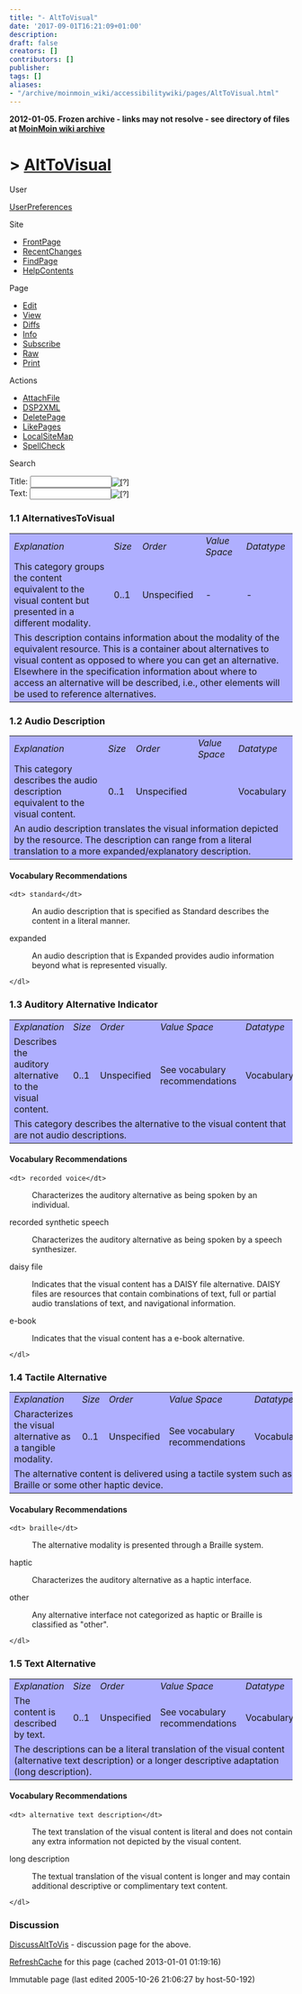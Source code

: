 ```yaml
---
title: "- AltToVisual"
date: '2017-09-01T16:21:09+01:00'
description: 
draft: false
creators: []
contributors: []
publisher: 
tags: []
aliases:
- "/archive/moinmoin_wiki/accessibilitywiki/pages/AltToVisual.html"
---
```


**2012-01-05. Frozen archive - links may not resolve - see directory of files at [MoinMoin wiki archive](/moinmoin-wiki-archive/)**

# > [AltToVisual](http://dublincore.org/accessibilitywiki/AltToVisual?action=fullsearch&value=AltToVisual&literal=1&case=1&context=40 "Click here to do a full-text search for this title")

User

 [UserPreferences](http://dublincore.org/accessibilitywiki/UserPreferences)
  

Site

- [FrontPage](http://dublincore.org/accessibilitywiki/FrontPage)
- [RecentChanges](http://dublincore.org/accessibilitywiki/RecentChanges)
- [FindPage](http://dublincore.org/accessibilitywiki/FindPage)
- [HelpContents](http://dublincore.org/accessibilitywiki/HelpContents)

Page

- [Edit](http://dublincore.org/accessibilitywiki/AltToVisual?action=edit "Edit")
- [View](http://dublincore.org/accessibilitywiki/AltToVisual "View")
- [Diffs](http://dublincore.org/accessibilitywiki/AltToVisual?action=diff "Diffs")
- [Info](http://dublincore.org/accessibilitywiki/AltToVisual?action=info "Info")
- [Subscribe](http://dublincore.org/accessibilitywiki/AltToVisual?action=subscribe "Subscribe")
- [Raw](http://dublincore.org/accessibilitywiki/AltToVisual?action=raw "Raw")
- [Print](http://dublincore.org/accessibilitywiki/AltToVisual?action=print "Print")

Actions

- [AttachFile](http://dublincore.org/accessibilitywiki/AltToVisual?action=AttachFile)
- [DSP2XML](http://dublincore.org/accessibilitywiki/AltToVisual?action=DSP2XML)
- [DeletePage](http://dublincore.org/accessibilitywiki/AltToVisual?action=DeletePage)
- [LikePages](http://dublincore.org/accessibilitywiki/AltToVisual?action=LikePages)
- [LocalSiteMap](http://dublincore.org/accessibilitywiki/AltToVisual?action=LocalSiteMap)
- [SpellCheck](http://dublincore.org/accessibilitywiki/AltToVisual?action=SpellCheck)

Search

<form method="POST" action="/accessibilitywiki/AltToVisual">
<p>
<input name="action" value="inlinesearch" type="hidden">
<input name="context" value="40" type="hidden">
Title: <input name="text_title" size="15" maxlength="50" type="text"><input src="AltToVisual_files/moin-search.png" name="button_title" alt="[?]" type="image"><br>Text: <input name="text_full" size="15" maxlength="50" type="text"><input src="AltToVisual_files/moin-search.png" name="button_full" alt="[?]" type="image">
</p>
</form>

### 1.1 AlternativesToVisual

<table bgcolor="#AFAFFF" width="50%">
  <tbody>
    <tr>
      <td>
        <em>Explanation</em>
      </td>
      <td>
        <em>Size</em>
      </td>
      <td>
        <em>Order</em>
      </td>
      <td>
        <em>Value Space</em>
      </td>
      <td>
        <em>Datatype</em>
      </td>
    </tr>
    <tr>
      <td>
        This category groups the content equivalent to the visual content but presented in a different modality.</td>
      <td>
        0..1</td>
      <td>
        Unspecified</td>
      <td>
        -</td>
      <td>
        -</td>
    </tr>
    <tr>
      <td colspan="6">
        This description contains information about the modality of the 
        equivalent resource. This is a container about alternatives to visual 
        content as opposed to where you can get an alternative. Elsewhere in 
        the specification information about where to access an alternative will 
        be described, i.e., other elements will be used to reference 
        alternatives.</td>
    </tr>
  </tbody>
</table>


### 1.2 Audio Description

<table bgcolor="#AFAFFF" width="50%">
  <tbody>
    <tr>
      <td>
        <em>Explanation</em>
      </td>
      <td>
        <em>Size</em>
      </td>
      <td>
        <em>Order</em>
      </td>
      <td>
        <em>Value Space</em>
      </td>
      <td>
        <em>Datatype</em>
      </td>
    </tr>
    <tr>
      <td>
        This category describes the audio description equivalent to the visual content.</td>
      <td>
        0..1</td>
      <td>
        Unspecified</td>
      <td>
      </td>
      <td>
        Vocabulary</td>
    </tr>
    <tr>
      <td colspan="6">
        An audio description translates the visual information depicted by the 
        resource. The description can range from a literal translation to a more
        expanded/explanatory description.</td>
    </tr>
  </tbody>
</table>


#### Vocabulary Recommendations
<dl>

    <dt> standard</dt>
<dd>
<p>
An audio description that is specified as Standard describes the content in a literal manner.  
</p>
</dd>
    <dt> expanded</dt>
<dd>
<p>
An audio description that is Expanded provides audio information beyond what is represented visually. 
</p>
</dd>

    </dl>

### 1.3 Auditory Alternative Indicator

<table bgcolor="#AFAFFF" width="50%">
  <tbody>
    <tr>
      <td>
        <em>Explanation</em>
      </td>
      <td>
        <em>Size</em>
      </td>
      <td>
        <em>Order</em>
      </td>
      <td>
        <em>Value Space</em>
      </td>
      <td>
        <em>Datatype</em>
      </td>
    </tr>
    <tr>
      <td>
        Describes the auditory alternative to the visual content.</td>
      <td>
        0..1</td>
      <td>
        Unspecified</td>
      <td>
        See vocabulary recommendations</td>
      <td>
        Vocabulary</td>
    </tr>
    <tr>
      <td colspan="6">
        This category describes the alternative to the visual content that are not audio descriptions.</td>
    </tr>
  </tbody>
</table>


#### Vocabulary Recommendations
<dl>

    <dt> recorded voice</dt>
<dd>
<p>
Characterizes the auditory alternative as being spoken by an individual. 
</p>
</dd>
    <dt> recorded synthetic speech</dt>
<dd>
<p>
Characterizes the auditory alternative as being spoken by a speech synthesizer. 
</p>
</dd>
    <dt> daisy file</dt>
<dd>
<p>
Indicates that the visual content has a DAISY file alternative. DAISY 
files are resources that contain combinations of text, full or partial 
audio translations of text, and navigational information. 
</p>
</dd>
    <dt> e-book</dt>
<dd>
<p>
Indicates that the visual content has a e-book alternative. 
</p>
</dd>

    </dl>

### 1.4 Tactile Alternative

<table bgcolor="#AFAFFF" width="50%">
  <tbody>
    <tr>
      <td>
        <em>Explanation</em>
      </td>
      <td>
        <em>Size</em>
      </td>
      <td>
        <em>Order</em>
      </td>
      <td>
        <em>Value Space</em>
      </td>
      <td>
        <em>Datatype</em>
      </td>
    </tr>
    <tr>
      <td>
        Characterizes the visual alternative as a tangible modality.</td>
      <td>
        0..1</td>
      <td>
        Unspecified</td>
      <td>
        See vocabulary recommendations</td>
      <td>
        Vocabulary</td>
    </tr>
    <tr>
      <td colspan="6">
        The alternative content is delivered using a tactile system such as Braille or some other haptic device.</td>
    </tr>
  </tbody>
</table>


#### Vocabulary Recommendations
<dl>

    <dt> braille</dt>
<dd>
<p>
The alternative modality is presented through a Braille system. 
</p>
</dd>
    <dt> haptic</dt>
<dd>
<p>
Characterizes the auditory alternative as a haptic interface.  
</p>
</dd>
    <dt> other</dt>
<dd>
<p>
Any alternative interface not categorized as haptic or Braille is classified as "other". 
</p>
</dd>

    </dl>

### 1.5 Text Alternative

<table bgcolor="#AFAFFF" width="50%">
  <tbody>
    <tr>
      <td>
        <em>Explanation</em>
      </td>
      <td>
        <em>Size</em>
      </td>
      <td>
        <em>Order</em>
      </td>
      <td>
        <em>Value Space</em>
      </td>
      <td>
        <em>Datatype</em>
      </td>
    </tr>
    <tr>
      <td>
        The content is described by text.</td>
      <td>
        0..1</td>
      <td>
        Unspecified</td>
      <td>
        See vocabulary recommendations</td>
      <td>
        Vocabulary</td>
    </tr>
    <tr>
      <td colspan="6">
        The descriptions can be a literal translation of the visual content 
        (alternative text description) or a longer descriptive adaptation (long 
        description).</td>
    </tr>
  </tbody>
</table>


#### Vocabulary Recommendations
<dl>

    <dt> alternative text description</dt>
<dd>
<p>
The text translation of the visual content is literal and does not 
contain any extra information not depicted by the visual content. 
</p>
</dd>
    <dt> long description</dt>
<dd>
<p>
The textual translation of the visual content is longer and may contain additional descriptive or complimentary text content. 
</p>
</dd>

    </dl>

### Discussion
 [DiscussAltToVis](http://dublincore.org/accessibilitywiki/AltToVisual_2fDiscussAltToVis) - discussion page for the above. 

 [RefreshCache](http://dublincore.org/accessibilitywiki/AltToVisual?action=refresh&arena=Page.py&key=AltToVisual.text_html) for this page (cached 2013-01-01 01:19:16)  

Immutable page (last edited 2005-10-26 21:06:27 by host-50-192)

